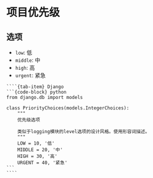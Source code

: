 # 项目优先级

## 选项

- `low`: 低
- `middle`: 中
- `high`: 高
- `urgent`: 紧急

`````{tab-set}
````{tab-item} Django
```{code-block} python
from django.db import models

class PriorityChoices(models.IntegerChoices):
    """
    优先级选项

    类似于logging模块的level选项的设计风格。使用形容词描述。
    """
    LOW = 10, '低'
    MIDDLE = 20, '中'
    HIGH = 30, '高'
    URGENT = 40, '紧急'
```
````
`````